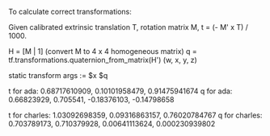 To calculate correct transformations:

Given calibrated extrinsic translation T, rotation matrix M, 
t = (- M' x T) / 1000.

H = [M |  1]  (convert M to 4 x 4 homogeneous matrix) 
q = tf.transformations.quaternion_from_matrix(H') (w, x, y, z)

static transform args := $x $q

t for ada:
0.68717610909, 0.10101958479, 0.91475941674
q for ada:
0.66823929, 0.705541, -0.18376103, -0.14798658

t for charles:
1.03092698359, 0.09316863157, 0.76020784767
q for charles:
0.703789173, 0.710379928, 0.00641113624, 0.000230939802
